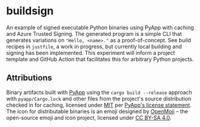 # buildsign

An example of signed executable Python binaries using PyApp with caching and Azure Trusted Signing. The generated program is a simple CLI that generates variations on `"Hello, <name>."` as a proof-of-concept. See build recipes in `justfile`, a work in progress, but currently local building and signing has been implemented. This experiment will inform a project template and GitHub Action that facilitates this for arbitrary Python projects.

## Attributions

Binary artifacts built with [PyApp](https://ofek.dev/pyapp) using the `cargo build --release` approach with `pyapp/Cargo.lock` and other files from the project's source distribution checked in for caching, licensed under [MIT](https://spdx.org/licenses/MIT.html) per [PyApp's license statement](https://github.com/ofek/pyapp#license). The icon for distributable binaries is an emoji designed by [OpenMoji](https://openmoji.org/) – the open-source emoji and icon project, licensed under [CC BY-SA 4.0](https://creativecommons.org/licenses/by-sa/4.0/#).
